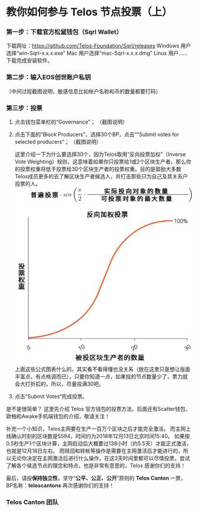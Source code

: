 # 教你如何参与 Telos 节点投票（上）


### 第一步：下载官方松鼠钱包（Sqrl Wallet）
下载网址：https://github.com/Telos-Foundation/Sqrl/releases
Windows 用户选择“win-Sqrl-x.x.x.exe”
Mac 用户选择“mac-Sqrl-x.x.x.dmg”
Linux 用户……
下载完成安装软件。

### 第二步：输入EOS创世账户私钥
（中间过程截图说明，敏感信息比如帐户名称和币的数量都要打码）

### 第三步：投票
1. 点击钱包菜单栏的“Governance”；
    （截图说明）

2. 点击下面的“Block Producers”，选择30个BP，点击“”Submit votes for selected producers“；
    （截图说明）

    这里介绍一下为什么要选择30个，因为Telos取用“反向投票加权”（Inverse Vote Weighting）规则，这意味着如果你只投票给1或2个区块生产者，那么你的投票权重将低于投票给30个区块生产者的投票权重。目的是鼓励大多数Telos成员更多的去了解区块生产者候选人，并打击那些只为自己及其关系户投票的人。
    ![](https://raw.githubusercontent.com/Telos-Canton/TelosCanton-Docs/master/images/inverse_weighted_voting_latex.jpg)
    ![](https://raw.githubusercontent.com/Telos-Canton/TelosCanton-Docs/master/images/inverse_weighted_voting.jpg)
    上面这些公式图表什么的，其实看不看得懂也没关系（放在这里只是想让版面丰富点，有点格调而已），只要你知道一点，如果投的节点数量少了，票力就会大打折扣的，所以，尽量投满30吧。

3. 点击”Submit Votes“完成投票。

是不是很简单？
这里先介绍 Telos 官方钱包的投票方法，后面还有Scatter钱包、欧柚和Awake手机端钱包的介绍，敬请关注！

补充一个小知识，Telos主网要在生产一百万个区块之后才能完全激活。
而主网上线确认时刻的区块数是5594，时间约为2018年12月13日北京时间15:40。
如果按0.5秒生产1个区块计算，主网启动后大概要过138小时（约5.5天）才能正式激活，也就是12月18日左右。
而赎回和转帐等操作是需要在主网激活后才能进行的，所以无论你决定在主网激活后进行什么操作，在这3天时间里都可以尽情投票，尝试了解各个侯选节点的理念和特点，也是非常有意思的，Telos 感谢你们的支持！

最后，请投**保持独立性**，坚守“**公平、公正、公开**”原则的 **Telos Canton** 一票，BP名称：**teloscantons**
再次感谢你们的支持！

### Telos Canton 团队